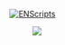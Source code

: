 
<p align="center">
    <a href="https://discord.com/users/822065286109724743">
        <img title="ENScripts" alt="ENScripts" src="https://discord.c99.nl/widget/theme-2/822065286109724743.png"/>
    </a>
</p>

<a href="https://github.com/ENScripts/github-readme-stats">
    <img style="position: absolute; left: 50%;" src="https://github-readme-stats.vercel.app/api/top-langs/?username=ENScripts&layout=compact" />
</a>

